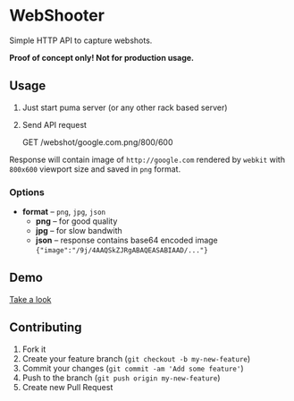 # WebShooter

Simple HTTP API to capture webshots.

**Proof of concept only! Not for production usage.**

## Usage

1. Just start puma server (or any other rack based server)
2. Send API request

    GET /webshot/google.com.png/800/600

Response will contain image of `http://google.com` rendered by `webkit` with `800x600` viewport size and saved in `png` format.

### Options

* **format** – `png`, `jpg`, `json`
    * **png**   – for good quality
    * **jpg**   – for slow bandwith
    * **json**  – response contains base64 encoded image `{"image":"/9j/4AAQSkZJRgABAQEASABIAAD/..."}`


## Demo

[Take a look](http://webshooter.kugaevsky.ru/webshot/github.com.png/1600/1200)

## Contributing

1. Fork it
2. Create your feature branch (`git checkout -b my-new-feature`)
3. Commit your changes (`git commit -am 'Add some feature'`)
4. Push to the branch (`git push origin my-new-feature`)
5. Create new Pull Request
